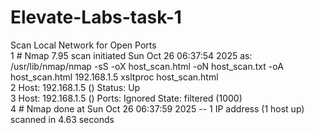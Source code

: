 # Elevate-Labs-task-1
Scan Local Network for Open Ports
<br>
1 # Nmap 7.95 scan initiated Sun Oct 26 06:37:54 2025 as: /usr/lib/nmap/nmap -sS -oX host_scan.html -oN host_scan.txt -oA host_scan.html 192.168.1.5 xsltproc host_scan.html
<br>
2 Host: 192.168.1.5 ()	Status: Up
<br>
3 Host: 192.168.1.5 ()	Ports: 	Ignored State: filtered (1000)
<br>
4 # Nmap done at Sun Oct 26 06:37:59 2025 -- 1 IP address (1 host up) scanned in 4.63 seconds
